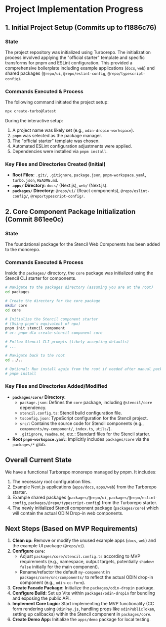 # Project Implementation Progress

## 1. Initial Project Setup (Commits up to f1886c76)

### State

The project repository was initialized using Turborepo. The initialization process involved applying the "official starter" template and specific transforms for pnpm and ESLint configuration. This provided a comprehensive boilerplate including example applications (`docs`, `web`) and shared packages (`@repo/ui`, `@repo/eslint-config`, `@repo/typescript-config`).

### Commands Executed & Process

The following command initiated the project setup:

```bash
npx create-turbo@latest
```

During the interactive setup:
1.  A project name was likely set (e.g., `odin-dropin-workspace`).
2.  `pnpm` was selected as the package manager.
3.  The "official starter" template was chosen.
4.  Automated ESLint configuration adjustments were applied.
5.  Dependencies were installed via `pnpm install`.

### Key Files and Directories Created (Initial)

-   **Root Files:** `.git/`, `.gitignore`, `package.json`, `pnpm-workspace.yaml`, `turbo.json`, `README.md`.
-   **`apps/` Directory:** `docs/` (Next.js), `web/` (Next.js).
-   **`packages/` Directory:** `@repo/ui/` (React components), `@repo/eslint-config/`, `@repo/typescript-config/`.

## 2. Core Component Package Initialization (Commit 861ee0c)

### State

The foundational package for the Stencil Web Components has been added to the monorepo.

### Commands Executed & Process

Inside the `packages/` directory, the `core` package was initialized using the Stencil CLI starter for components.

```bash
# Navigate to the packages directory (assuming you are at the root)
cd packages

# Create the directory for the core package
mkdir core
cd core

# Initialize the Stencil component starter
# (Using pnpm's equivalent of npx)
pnpm init stencil component
# or: pnpm dlx create-stencil component core

# Follow Stencil CLI prompts (likely accepting defaults)
# ...

# Navigate back to the root
cd ../..

# Optional: Run install again from the root if needed after manual package.json changes
# pnpm install
```

### Key Files and Directories Added/Modified

-   **`packages/core/` Directory:**
    -   `package.json`: Defines the `core` package, including `@stencil/core` dependency.
    -   `stencil.config.ts`: Stencil build configuration file.
    -   `tsconfig.json`: TypeScript configuration for the Stencil project.
    -   `src/`: Contains the source code for Stencil components (e.g., `components/my-component/`, `index.ts`, `utils/`).
    -   `.gitignore`, `readme.md`, etc.: Standard files for the Stencil starter.
-   **Root `pnpm-workspace.yaml`:** Implicitly includes `packages/core` via the `packages/*` glob.

## Overall Current State

We have a functional Turborepo monorepo managed by pnpm. It includes:
1.  The necessary root configuration files.
2.  Example Next.js applications (`apps/docs`, `apps/web`) from the Turborepo starter.
3.  Example shared packages (`packages/@repo/ui`, `packages/@repo/eslint-config`, `packages/@repo/typescript-config`) from the Turborepo starter.
4.  The newly initialized Stencil component package (`packages/core`) which will contain the actual ODIN Drop-in web components.

## Next Steps (Based on MVP Requirements)

1.  **Clean up:** Remove or modify the unused example apps (`docs`, `web`) and the example UI package (`@repo/ui`).
2.  **Configure `core`:**
    *   Adjust `packages/core/stencil.config.ts` according to MVP requirements (e.g., namespace, output targets, potentially `shadow: false` initially for the main component).
    *   Rename/refactor the default `my-component` in `packages/core/src/components/` to reflect the actual ODIN drop-in component (e.g., `odin-cc-form`).
3.  **Create Facade Package:** Initialize the `packages/odin-dropin` package.
4.  **Configure Build:** Set up Vite within `packages/odin-dropin` for bundling and exposing the public API.
5.  **Implement Core Logic:** Start implementing the MVP functionality (CC form rendering using `OdinPay.js`, handling props like `odinPublicToken`, setting up callbacks) within the Stencil component in `packages/core`.
6.  **Create Demo App:** Initialize the `apps/demo` package for local testing.
